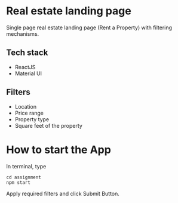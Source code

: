 # Real estate landing page

Single page real estate landing page (Rent a Property) with filtering mechanisms.

## Tech stack

- ReactJS
- Material UI

## Filters

- Location
- Price range
- Property type
- Square feet of the property

# How to start the App

In terminal, type

```
cd assignment
npm start
```

Apply required filters and click Submit Button.

